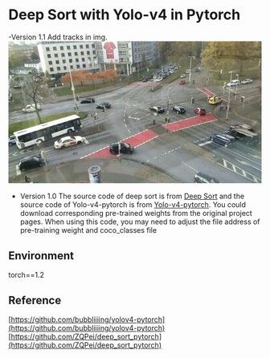 # Deep Sort with Yolo-v4 in Pytorch

-Version 1.1
Add tracks in img.
![results](./result.gif)
- Version 1.0
The source code of deep sort is from [Deep Sort](https://github.com/ZQPei/deep_sort_pytorch) and the source code of Yolo-v4-pytorch is from [Yolo-v4-pytorch](https://github.com/bubbliiiing/yolov4-pytorch). You could download corresponding pre-trained weights from the original project pages. 
When using this code, you may need to adjust the file address of pre-training weight and coco_classes file

## Environment
torch==1.2

## Reference
[https://github.com/bubbliiiing/yolov4-pytorch](https://github.com/bubbliiiing/yolov4-pytorch)
[https://github.com/ZQPei/deep_sort_pytorch](https://github.com/ZQPei/deep_sort_pytorch)

